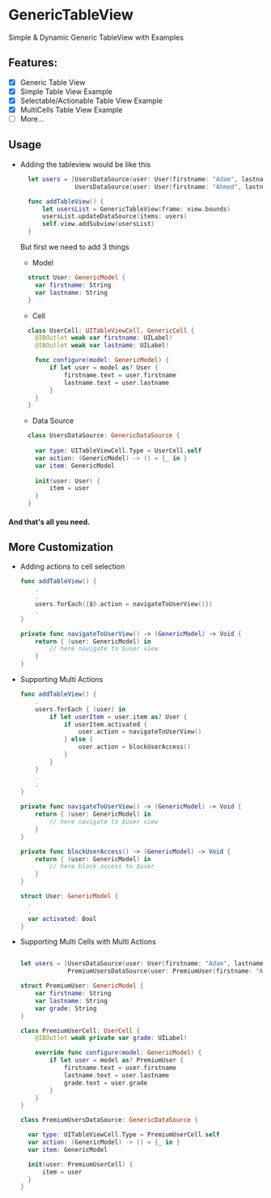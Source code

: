 # GenericTableView
Simple &amp; Dynamic Generic TableView with Examples

## Features:

- [x] Generic Table View
- [x] Simple Table View Example
- [x] Selectable/Actionable Table View Example
- [x] MultiCells Table View Example
- [ ] More...

## Usage
- Adding the tableview would be like this

  ```swift
    let users = [UsersDataSource(user: User(firstname: "Adam", lastname: "Meguid")),
                 UsersDataSource(user: User(firstname: "Ahmed", lastname: "Ali"))]

    func addTableView() {
        let usersList = GenericTableView(frame: view.bounds)
        usersList.updateDataSource(items: users)
        self.view.addSubview(usersList)
    }
  ```
  
  But first we need to add 3 things
  
  - Model 
  
  ```swift
    struct User: GenericModel {
      var firstname: String
      var lastname: String
    } 
  ```  
  
  - Cell 
  
  ```swift
    class UserCell: UITableViewCell, GenericCell {
      @IBOutlet weak var firstname: UILabel!
      @IBOutlet weak var lastname: UILabel!

      func configure(model: GenericModel) {
          if let user = model as? User {
              firstname.text = user.firstname
              lastname.text = user.lastname
          }
      }
    }
  ```

  - Data Source
  
  ```swift
    class UsersDataSource: GenericDataSource {
    
      var type: UITableViewCell.Type = UserCell.self
      var action: (GenericModel) -> () = {_ in }
      var item: GenericModel
    
      init(user: User) {
          item = user
      }
    } 
  ```  
  
#### And that's all you need.
  
## More Customization

- Adding actions to cell selection

    ```swift
    func addTableView() {
        .
        .
        users.forEach({$0.action = navigateToUserView()})
        .
    }
    
    private func navigateToUserView() -> (GenericModel) -> Void {
        return { (user: GenericModel) in
            // here navigate to $user view
        }
    }
  ```
  
- Supporting Multi Actions

    ```swift
    func addTableView() {
        .
        users.forEach { (user) in
            if let userItem = user.item as? User {
                if userItem.activated {
                    user.action = navigateToUserView()
                } else {
                    user.action = blockUserAccess()
                }
            }
        }
        .
        .
    }
    
    private func navigateToUserView() -> (GenericModel) -> Void {
        return { (user: GenericModel) in
            // here navigate to $user view
        }
    }
    
    private func blockUserAccess() -> (GenericModel) -> Void {
        return { (user: GenericModel) in
            // here block access to $user
        }
    }
    
    struct User: GenericModel {
      .
      .
      var activated: Bool
    }
  ```
  
   
- Supporting Multi Cells with Multi Actions

    ```swift
    
    let users = [UsersDataSource(user: User(firstname: "Adam", lastname: "Meguid")),
                 PremiumUsersDataSource(user: PremiumUser(firstname: "Ahmed", lastname: "Ali", grade: "Class A"))]

    struct PremiumUser: GenericModel {
        var firstname: String
        var lastname: String
        var grade: String
    }

    class PremiumUserCell: UserCell {
        @IBOutlet weak private var grade: UILabel!

        override func configure(model: GenericModel) {
            if let user = model as? PremiumUser {
                firstname.text = user.firstname
                lastname.text = user.lastname
                grade.text = user.grade
            }
        }
    }

    class PremiumUsersDataSource: GenericDataSource {
    
      var type: UITableViewCell.Type = PremiumUserCell.self
      var action: (GenericModel) -> () = {_ in }
      var item: GenericModel
    
      init(user: PremiumUserCell) {
          item = user
      }
    } 
  ```
